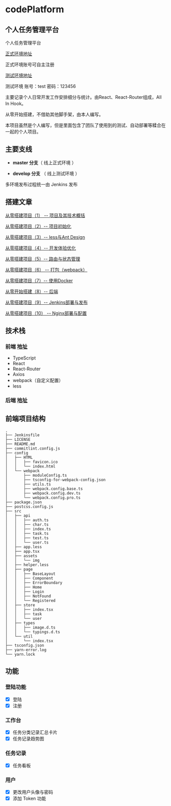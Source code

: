 # codePlatform

## 个人任务管理平台

个人任务管理平台 

[正式环境地址](https://admin.codeyhj.cn)

正式环境账号可自主注册

[测试环境地址](https://pretest.codeyhj.cn)

测试环境 账号：test  密码：123456

主要记录个人日常开发工作安排细分与统计。由React、React-Router组成，All In Hook。

从零开始搭建，不借助其他脚手架，由本人编写。

本项目虽然是个人编写，但是里面包含了团队了使用到的测试、自动部署等糅合在一起的个人项目。

## 主要支线

- **master 分支**（ 线上正式环境 ）

- **develop 分支** （ 线上测试环境 ）

多环境发布过程统一由 Jenkins 发布

## 搭建文章

[从零搭建项目（1） -- 项目及其技术概括](https://www.yuque.com/u120129/dyqi27/gdcniz)

[从零搭建项目（2）-- 项目初始化](https://www.yuque.com/u120129/dyqi27/po32su)

[从零搭建项目（3）-- less与Ant Design](https://www.yuque.com/u120129/dyqi27/tkiiwr)

[从零搭建项目（4）-- 开发体验优化](https://www.yuque.com/u120129/dyqi27/osyxvv)

[从零搭建项目（5）-- 路由与状态管理](https://www.yuque.com/u120129/dyqi27/sg1m3b)

[从零搭建项目（6） -- 打包（webpack）](https://www.yuque.com/u120129/dyqi27/iowaqz)

[从零搭建项目（7）-- 使用Docker](https://www.yuque.com/u120129/dyqi27/gliga9)

[从零开始搭建（8）-- 后端](https://www.yuque.com/u120129/dyqi27/kunw0y)

[从零搭建项目（9）-- Jenkins部署与发布](https://www.yuque.com/u120129/dyqi27/gyfmq7)

[从零搭建项目（10） -- Nginx部署与配置](https://www.yuque.com/u120129/dyqi27/lf9tdw)


## 技术栈

### 前端 [地址](https://github.com/CodeYHJ/codeplatform-web)

- TypeScript
- React
- React-Router
- Axios
- webpack（自定义配置）
- less

### 后端  [地址](https://github.com/CodeYHJ/codeplatform-api)

## 前端项目结构

```
.
├── Jenkinsfile
├── LICENSE
├── README.md
├── commitlint.config.js
├── config
│   ├── HTML
│   │   ├── favicon.ico
│   │   └── index.html
│   └── webpack
│       ├── moduleConfig.ts
│       ├── tsconfig-for-webpack-config.json
│       ├── utils.ts
│       ├── webpack.config.base.ts
│       ├── webpack.config.dev.ts
│       └── webpack.config.pro.ts
├── package.json
├── postcss.config.js
├── src
│   ├── api
│   │   ├── auth.ts
│   │   ├── char.ts
│   │   ├── index.ts
│   │   ├── task.ts
│   │   ├── test.ts
│   │   └── user.ts
│   ├── app.less
│   ├── app.tsx
│   ├── assets
│   │   └── img
│   ├── helper.less
│   ├── page
│   │   ├── BaseLayout
│   │   ├── Component
│   │   ├── ErrorBoundary
│   │   ├── Home
│   │   ├── Login
│   │   ├── NotFound
│   │   └── Registered
│   ├── store
│   │   ├── index.tsx
│   │   ├── task
│   │   └── user
│   ├── types
│   │   ├── image.d.ts
│   │   └── typings.d.ts
│   └── util
│       └── index.tsx
├── tsconfig.json
├── yarn-error.log
└── yarn.lock

```

## 功能

### 登陆功能

- [x] 登陆
- [x] 注册

### 工作台

- [x] 任务分类记录汇总卡片
- [x] 任务记录趋势图

### 任务记录

- [x] 任务看板

### 用户

- [x] 更改用户头像与密码
- [x] 添加 Token 功能
